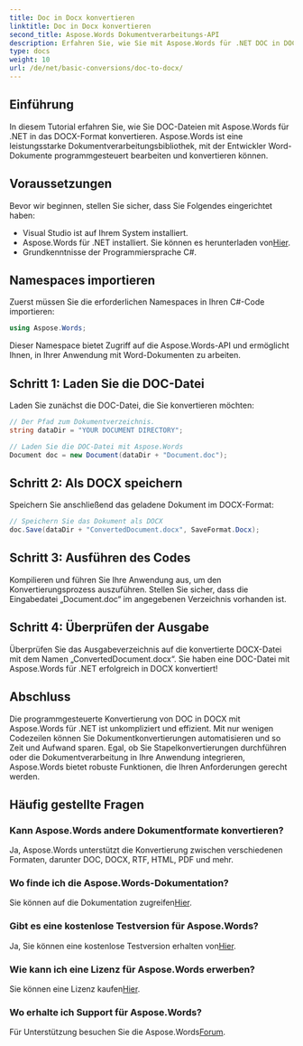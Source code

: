 ```yaml
---
title: Doc in Docx konvertieren
linktitle: Doc in Docx konvertieren
second_title: Aspose.Words Dokumentverarbeitungs-API
description: Erfahren Sie, wie Sie mit Aspose.Words für .NET DOC in DOCX konvertieren. Schritt-für-Schritt-Anleitung mit Codebeispielen. Perfekt für Entwickler.
type: docs
weight: 10
url: /de/net/basic-conversions/doc-to-docx/
---
```

## Einführung

In diesem Tutorial erfahren Sie, wie Sie DOC-Dateien mit Aspose.Words für .NET in das DOCX-Format konvertieren. Aspose.Words ist eine leistungsstarke Dokumentverarbeitungsbibliothek, mit der Entwickler Word-Dokumente programmgesteuert bearbeiten und konvertieren können.

## Voraussetzungen

Bevor wir beginnen, stellen Sie sicher, dass Sie Folgendes eingerichtet haben:
- Visual Studio ist auf Ihrem System installiert.
-  Aspose.Words für .NET installiert. Sie können es herunterladen von[Hier](https://releases.aspose.com/words/net/).
- Grundkenntnisse der Programmiersprache C#.

## Namespaces importieren

Zuerst müssen Sie die erforderlichen Namespaces in Ihren C#-Code importieren:
```csharp
using Aspose.Words;
```

Dieser Namespace bietet Zugriff auf die Aspose.Words-API und ermöglicht Ihnen, in Ihrer Anwendung mit Word-Dokumenten zu arbeiten.

## Schritt 1: Laden Sie die DOC-Datei

Laden Sie zunächst die DOC-Datei, die Sie konvertieren möchten:
```csharp
// Der Pfad zum Dokumentverzeichnis.
string dataDir = "YOUR DOCUMENT DIRECTORY";

// Laden Sie die DOC-Datei mit Aspose.Words
Document doc = new Document(dataDir + "Document.doc");
```

## Schritt 2: Als DOCX speichern

Speichern Sie anschließend das geladene Dokument im DOCX-Format:
```csharp
// Speichern Sie das Dokument als DOCX
doc.Save(dataDir + "ConvertedDocument.docx", SaveFormat.Docx);
```

## Schritt 3: Ausführen des Codes

Kompilieren und führen Sie Ihre Anwendung aus, um den Konvertierungsprozess auszuführen. Stellen Sie sicher, dass die Eingabedatei „Document.doc“ im angegebenen Verzeichnis vorhanden ist.

## Schritt 4: Überprüfen der Ausgabe

Überprüfen Sie das Ausgabeverzeichnis auf die konvertierte DOCX-Datei mit dem Namen „ConvertedDocument.docx“. Sie haben eine DOC-Datei mit Aspose.Words für .NET erfolgreich in DOCX konvertiert!

## Abschluss

Die programmgesteuerte Konvertierung von DOC in DOCX mit Aspose.Words für .NET ist unkompliziert und effizient. Mit nur wenigen Codezeilen können Sie Dokumentkonvertierungen automatisieren und so Zeit und Aufwand sparen. Egal, ob Sie Stapelkonvertierungen durchführen oder die Dokumentverarbeitung in Ihre Anwendung integrieren, Aspose.Words bietet robuste Funktionen, die Ihren Anforderungen gerecht werden.

## Häufig gestellte Fragen

### Kann Aspose.Words andere Dokumentformate konvertieren?
Ja, Aspose.Words unterstützt die Konvertierung zwischen verschiedenen Formaten, darunter DOC, DOCX, RTF, HTML, PDF und mehr.

### Wo finde ich die Aspose.Words-Dokumentation?
 Sie können auf die Dokumentation zugreifen[Hier](https://reference.aspose.com/words/net/).

### Gibt es eine kostenlose Testversion für Aspose.Words?
 Ja, Sie können eine kostenlose Testversion erhalten von[Hier](https://releases.aspose.com/).

### Wie kann ich eine Lizenz für Aspose.Words erwerben?
 Sie können eine Lizenz kaufen[Hier](https://purchase.aspose.com/buy).

### Wo erhalte ich Support für Aspose.Words?
 Für Unterstützung besuchen Sie die Aspose.Words[Forum](https://forum.aspose.com/c/words/8).
